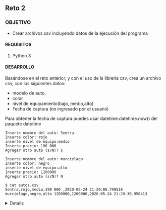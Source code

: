 ## Reto 2

### OBJETIVO

- Crear archivos csv incluyendo datos de la ejecución del programa

#### REQUISITOS

1. Python 3

#### DESARROLLO

Basándose en el reto anterior, y con el uso de la librería csv, crea un archivo csv, con los siguientes datos:
 *  modelo de auto,
 * color 
 * nivel de equipamiento(bajo, medio,alto)
 * Fecha de captura (no ingresado por el usuario)

 Para obtener la fecha de captura puedes usar datetime.datetime.now() del paquete datetime

```
Inserte nombre del auto: Sentra 
Inserte color: rojo
inserte nivel de equipo:medio
Inserte precio: 190 000 
Agregar otro auto (s/N)? s

Inserte nombre del auto: murcielago
Inserte color: negro
inserte nivel de equipo:alto 
Inserte precio: 1200000
Agregar otro auto (s/N)? N

$ cat autos.csv 
Sentra,rojo,medio,190 000 ,2020-05-24 21:20:08.790518
murcielago,negro,alto 1200000,1200000,2020-05-24 21:20:36.950413

```
<details>
    import csv
    import datetime

    def add_car():
        nombre = input("Inserte nombre del auto: ")
        color = input("Inserte color: ")
        equipo = input("inserte nivel de equipo:")
        precio = input("Inserte precio: ")
        fecha_actual = datetime.datetime.now()
        with open("autos.csv", "a") as fcsv:
            writer = csv.writer(fcsv)
            writer.writerow([nombre, color, equipo, precio, fecha_actual])



    cont = True
    while cont:
        add_car()
        c = input("Agregar otro auto (s/N)? ")
        c = c.lower()
        if c.startswith("n") or c == "":
            cont = False
        elif c.startswith("s"):
            pass
        else:
            print("Comando no reconocido. Escriba si o no.")
        print("")


</details>